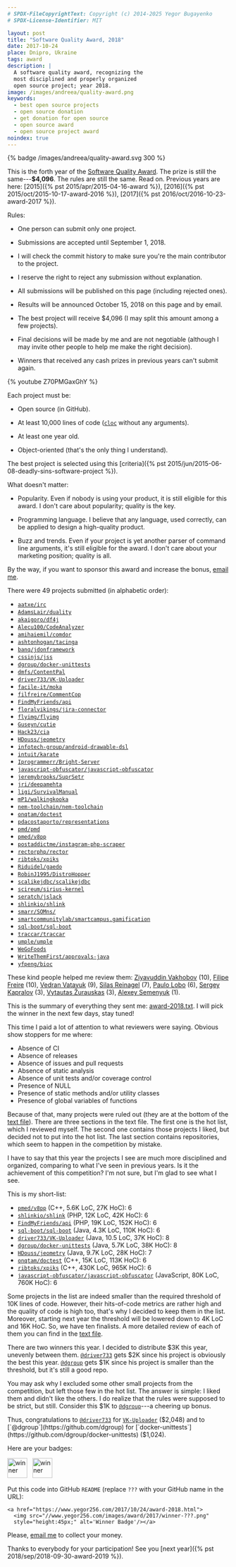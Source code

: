 ```yaml
---
# SPDX-FileCopyrightText: Copyright (c) 2014-2025 Yegor Bugayenko
# SPDX-License-Identifier: MIT

layout: post
title: "Software Quality Award, 2018"
date: 2017-10-24
place: Dnipro, Ukraine
tags: award
description: |
  A software quality award, recognizing the
  most disciplined and properly organized
  open source project; year 2018.
image: /images/andreea/quality-award.png
keywords:
  - best open source projects
  - open source donation
  - get donation for open source
  - open source award
  - open source project award
noindex: true
---
```


{% badge /images/andreea/quality-award.svg 300 %}

This is the forth year of the
[Software Quality Award](/award.html). The prize
is still the same---**$4,096**.
The rules are still the same. Read on.
Previous years are here:
[2015]({% pst 2015/apr/2015-04-16-award %}),
[2016]({% pst 2015/oct/2015-10-17-award-2016 %}),
[2017]({% pst 2016/oct/2016-10-23-award-2017 %}).

<!--more-->

Rules:

  * One person can submit only one project.

  * Submissions are accepted until September 1, 2018.

  * I will check the commit history to make sure you're the main contributor to the project.

  * I reserve the right to reject any submission without explanation.

  * All submissions will be published on this page (including rejected ones).

  * Results will be announced October 15, 2018 on this page and by email.

  * The best project will receive $4,096 (I may split this amount among a few projects).

  * Final decisions will be made by me and are not negotiable
    (although I may invite other people to help me make the right decision).

  * Winners that received any cash prizes in previous years can't submit again.

{% youtube Z70PMGaxGhY %}

Each project must be:

  * Open source (in GitHub).

  * At least 10,000 lines of code ([`cloc`](https://www.npmjs.com/package/cloc) without any arguments).

  * At least one year old.

  * Object-oriented (that's the only thing I understand).

The best project is selected using this [criteria]({% pst 2015/jun/2015-06-08-deadly-sins-software-project %}).

What doesn't matter:

  * Popularity. Even if nobody is using your
    product, it is still eligible for this award. I don't care about
    popularity; quality is the key.

  * Programming language. I believe that any language, used correctly,
    can be applied to design a high-quality product.

  * Buzz and trends. Even if your project is yet another parser of command
    line arguments, it's still eligible for the award. I don't care about
    your marketing position; quality is all.

By the way, if you want to sponsor this award and increase the bonus,
[email me](mailto:me@yegor256.com).

There were 49 projects submitted (in alphabetic order):

  * [`aatxe/irc`](https://github.com/aatxe/irc)
  * [`AdamsLair/duality`](https://github.com/AdamsLair/duality)
  * [`akaigoro/df4j`](https://github.com/akaigoro/df4j)
  * [`Alecu100/CodeAnalyzer`](https://github.com/Alecu100/CodeAnalyzer)
  * [`amihaiemil/comdor`](https://github.com/amihaiemil/comdor)
  * [`ashtonhogan/tacinga`](https://github.com/ashtonhogan/tacinga)
  * [`banq/jdonframework`](https://github.com/banq/jdonframework)
  * [`cssinjs/jss`](https://github.com/cssinjs/jss)
  * [`dgroup/docker-unittests`](https://github.com/dgroup/docker-unittests)
  * [`dmfs/ContentPal`](https://github.com/dmfs/ContentPal)
  * [`driver733/VK-Uploader`](https://github.com/driver733/VK-Uploader)
  * [`facile-it/moka`](https://github.com/facile-it/moka)
  * [`filfreire/CommentCop`](https://github.com/filfreire/CommentCop)
  * [`FindMyFriends/api`](https://github.com/FindMyFriends/api)
  * [`floralvikings/jira-connector`](https://github.com/floralvikings/jira-connector)
  * [`flyimg/flyimg`](https://github.com/flyimg/flyimg)
  * [`Guseyn/cutie`](https://github.com/Guseyn/cutie)
  * [`Hack23/cia`](https://github.com/Hack23/cia)
  * [`HDouss/jeometry`](https://github.com/HDouss/jeometry)
  * [`infotech-group/android-drawable-dsl`](https://github.com/infotech-group/android-drawable-dsl)
  * [`intuit/karate`](https://github.com/intuit/karate)
  * [`Iprogrammerr/Bright-Server`](https://github.com/Iprogrammerr/Bright-Server)
  * [`javascript-obfuscator/javascript-obfuscator`](https://github.com/javascript-obfuscator/javascript-obfuscator)
  * [`jeremybrooks/SuprSetr`](https://github.com/jeremybrooks/SuprSetr)
  * [`jri/deepamehta`](https://github.com/jri/deepamehta)
  * [`ligi/SurvivalManual`](https://github.com/ligi/SurvivalManual)
  * [`mP1/walkingkooka`](https://github.com/mP1/walkingkooka)
  * [`nem-toolchain/nem-toolchain`](https://github.com/nem-toolchain/nem-toolchain)
  * [`onqtam/doctest`](https://github.com/onqtam/doctest)
  * [`pdacostaporto/representations`](https://github.com/pdacostaporto/representations)
  * [`pmd/pmd`](https://github.com/pmd/pmd/)
  * [`pmed/v8pp`](https://github.com/pmed/v8pp)
  * [`postaddictme/instagram-php-scraper`](https://github.com/postaddictme/instagram-php-scraper)
  * [`rectorphp/rector`](https://github.com/rectorphp/rector)
  * [`ribtoks/xpiks`](https://github.com/ribtoks/xpiks)
  * [`Riduidel/gaedo`](https://github.com/Riduidel/gaedo)
  * [`RobinJ1995/DistroHopper`](https://github.com/RobinJ1995/DistroHopper)
  * [`scalikejdbc/scalikejdbc`](https://github.com/scalikejdbc/scalikejdbc)
  * [`scireum/sirius-kernel`](https://github.com/scireum/sirius-kernel)
  * [`seratch/jslack`](https://github.com/seratch/jslack)
  * [`shlinkio/shlink`](https://github.com/shlinkio/shlink)
  * [`smarr/SOMns/`](https://github.com/smarr/SOMns/)
  * [`smartcommunitylab/smartcampus.gamification`](https://github.com/smartcommunitylab/smartcampus.gamification)
  * [`sql-boot/sql-boot`](https://github.com/sql-boot/sql-boot)
  * [`traccar/traccar`](https://github.com/traccar/traccar)
  * [`umple/umple`](https://github.com/umple/umple)
  * [`WeGoFoods`](https://github.com/WeGoFoods)
  * [`WriteThemFirst/approvals-java`](https://github.com/WriteThemFirst/approvals-java)
  * [`yfpeng/bioc`](https://github.com/yfpeng/bioc)

These kind people helped me review them:
[Ziyavuddin Vakhobov](https://github.com/ZiyaVakhobov) (10),
[Filipe Freire](https://github.com/filfreire) (10),
[Vedran Vatavuk](https://github.com/Vatavuk) (9),
[Silas Reinagel](https://www.silasreinagel.com/) (7),
[Paulo Lobo](https://github.com/paulodamaso) (6),
[Sergey Kapralov](https://pragmaticobjects.com/) (3),
[Vytautas Žurauskas](https://twitter.com/vzurauskas) (3),
[Alexey Semenyuk](https://github.com/alex-semenyuk) (1).

This is the summary of everything they sent me:
[award-2018.txt](/txt/2018/award-2018.txt). I will pick the winner in
the next few days, stay tuned!

This time I paid a lot of attention to what reviewers were saying. Obvious
show stoppers for me where:

  * Absence of CI
  * Absence of releases
  * Absence of issues and pull requests
  * Absence of static analysis
  * Absence of unit tests and/or coverage control
  * Presence of NULL
  * Presence of static methods and/or utility classes
  * Presence of global variables of functions

Because of that, many projects were ruled out (they are at the bottom of the
[text file](/txt/2018/award-2018.txt)). There are three sections in the text file.
The first one is the hot list, which I reviewed myself. The second one contains
those projects I liked, but decided not to put into the hot list.
The last section contains repositories, which seem to happen in the competition by mistake.

I have to say that this year the projects I see are much more disciplined
and organized, comparing to what I've seen in previous years. Is it the
achievement of this competition? I'm not sure, but I'm glad to see what I see.

This is my short-list:

 * [`pmed/v8pp`](https://github.com/pmed/v8pp) (C++, 5.6K LoC, 27K HoC): 6
 * [`shlinkio/shlink`](https://github.com/shlinkio/shlink) (PHP, 12K LoC, 42K HoC): 6
 * [`FindMyFriends/api`](https://github.com/FindMyFriends/api) (PHP, 19K LoC, 152K HoC): 6
 * [`sql-boot/sql-boot`](https://github.com/sql-boot/sql-boot) (Java, 4.3K LoC, 110K HoC): 6
 * [`driver733/VK-Uploader`](https://github.com/driver733/VK-Uploader) (Java, 10.5 LoC, 37K HoC): 8
 * [`dgroup/docker-unittests`](https://github.com/dgroup/docker-unittests) (Java, 5.7K LoC, 38K HoC): 8
 * [`HDouss/jeometry`](https://github.com/HDouss/jeometry) (Java, 9.7K LoC, 28K HoC): 7
 * [`onqtam/doctest`](https://github.com/onqtam/doctest) (C++, 15K LoC, 113K HoC): 6
 * [`ribtoks/xpiks`](https://github.com/ribtoks/xpiks) (C++, 430K LoC, 965K HoC): 6
 * [`javascript-obfuscator/javascript-obfuscator`](https://github.com/javascript-obfuscator/javascript-obfuscator) (JavaScript, 80K LoC, 760K HoC): 6

Some projects in the list are indeed smaller than the required threshold
of 10K lines of code. However, their hits-of-code metrics are rather high
and the quality of code is high too, that's why I decided to keep them
in the list. Moreover, starting next year the threshold will be lowered down
to 4K LoC and 16K HoC. So, we have ten finalists. A more detailed review
of each of them you can find in the [text file](/txt/2018/award-2018.txt).

There are two winners this year. I decided to distribute $3K this year, unevenly
between them. [`@driver733`](https://github.com/driver733) gets $2K since
his project is obviously the best this year. [`@dgroup`](https://github.com/dgroup) gets
$1K since his project is smaller than the threshold, but it's still a good repo.

You may ask why I excluded some other small projects from the competition, but left
those few in the hot list. The answer is simple: I liked them and didn't like
the others. I do realize that the rules were supposed to be strict, but still.
Consider this $1K to [`@dgroup`](https://github.com/dgroup)---a cheering up bonus.

Thus, congratulations to
[`@driver733`](https://github.com/driver733) for [`VK-Uploader`](https://github.com/driver733/VK-Uploader) ($2,048)
and to
[`@dgroup`](https://github.com/dgroup) for [`docker-unittests`](https://github.com/dgroup/docker-unittests) ($1,024).

Here are your badges:

<img src="//www.yegor256.com/images/award/2018/winner-driver733.png" style="height:45px;" alt='winner'/>
&nbsp;
<img src="//www.yegor256.com/images/award/2018/winner-dgroup.png" style="height:45px;" alt='winner'/>

Put this code into GitHub `README` (replace `???` with your GitHub name in the URL):

```text
<a href="https://www.yegor256.com/2017/10/24/award-2018.html">
  <img src="//www.yegor256.com/images/award/2017/winner-???.png"
  style="height:45px;" alt='Winner Badge'/></a>
```

Please, [email me](mailto:yegor256@gmail.com) to collect your money.

Thanks to everybody for your participation! See you
[next year]({% pst 2018/sep/2018-09-30-award-2019 %}).
